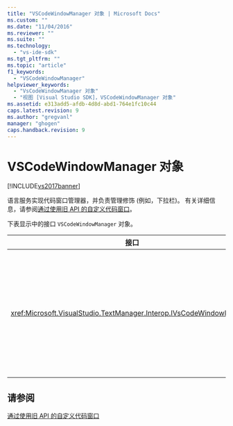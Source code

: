 ```yaml
---
title: "VSCodeWindowManager 对象 | Microsoft Docs"
ms.custom: ""
ms.date: "11/04/2016"
ms.reviewer: ""
ms.suite: ""
ms.technology: 
  - "vs-ide-sdk"
ms.tgt_pltfrm: ""
ms.topic: "article"
f1_keywords: 
  - "VSCodeWindowManager"
helpviewer_keywords: 
  - "VsCodeWindowManager 对象"
  - "视图 [Visual Studio SDK]，VSCodeWindowManager 对象"
ms.assetid: e313add5-afdb-4d8d-abd1-764e1fc10c44
caps.latest.revision: 9
ms.author: "gregvanl"
manager: "ghogen"
caps.handback.revision: 9
---
```

# VSCodeWindowManager 对象
[!INCLUDE[vs2017banner](../code-quality/includes/vs2017banner.md)]

语言服务实现代码窗口管理器，并负责管理修饰 \(例如，下拉栏\)。 有关详细信息，请参阅[通过使用旧 API 的自定义代码窗口](../extensibility/customizing-code-windows-by-using-the-legacy-api.md)。  
  
 下表显示中的接口 `VSCodeWindowManager` 对象。  
  
|接口|说明|  
|--------|--------|  
|<xref:Microsoft.VisualStudio.TextManager.Interop.IVsCodeWindowManager>|修饰 \(例如下拉栏\)，即可添加到或从代码窗口中删除。|  
  
## 请参阅  
 [通过使用旧 API 的自定义代码窗口](../extensibility/customizing-code-windows-by-using-the-legacy-api.md)